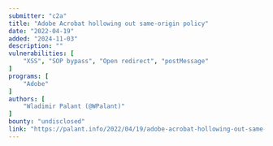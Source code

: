 ```yaml
---
submitter: "c2a"
title: "Adobe Acrobat hollowing out same-origin policy"
date: "2022-04-19"
added: "2024-11-03"
description: ""
vulnerabilities: [
    "XSS", "SOP bypass", "Open redirect", "postMessage"
]
programs: [
    "Adobe"
]
authors: [
    "Wladimir Palant (@WPalant)"
]
bounty: "undisclosed"
link: "https://palant.info/2022/04/19/adobe-acrobat-hollowing-out-same-origin-policy/"
---
```




